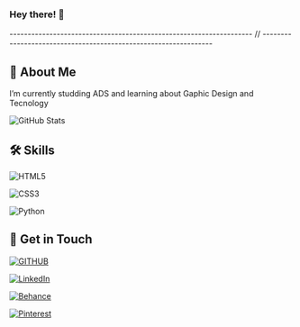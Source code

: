 ### Hey there! 👋


------------------------------------------------------------------- // ----------------------------------------------------------------


## 🚀 About Me

I’m currently studding ADS and learning about Gaphic Design and Tecnology




![GitHub Stats](https://github-readme-stats.vercel.app/api?username=ericaduraes&theme=transparent&bg_color=000&border_color=30A3DC&show_icons=true&icon_color=30A3DC&title_color=E94D5F&text_color=FFF&hide_title=true&hide-stars)


## 🛠 Skills


![HTML5](https://img.shields.io/badge/HTML5-000?style=for-the-badge&logo=html5)

![CSS3](https://img.shields.io/badge/CSS3-000?style=for-the-badge&logo=css3&logoColor=264CE4)

![Python](https://img.shields.io/badge/Python-000?style=for-the-badge&logo=python)



## 💬 Get in Touch


[![GITHUB](https://img.shields.io/badge/GitHub-000?style=for-the-badge&logo=github&logoColor=pink)](https://github.com/ericaduraes)

[![LinkedIn](https://img.shields.io/badge/LinkedIn-000?style=for-the-badge&logo=linkedin&logoColor=0E76A8)](https://www.linkedin.com/in/ericaduraes/)

[![Behance](https://img.shields.io/badge/Behance-000?style=for-the-badge&logo=behance&logoColor=0E76A8)](https://www.behance.net/ducaer)

[![Pinterest](https://img.shields.io/badge/Pinterest-000?style=for-the-badge&logo=pinterest&logoColor=0E76A8)](https://br.pinterest.com/duraeserica/)


<!--
**ericaduraes/ericaduraes** is a ✨ _special_ ✨ repository because its `README.md` (this file) appears on your GitHub profile.



